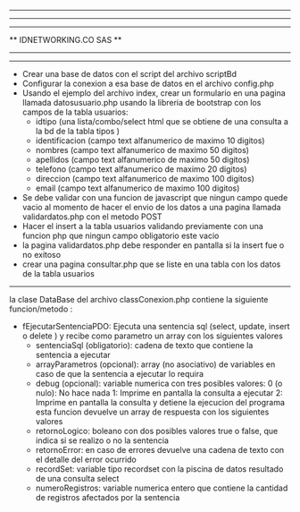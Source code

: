 **********************************************************************************************************
**																										**
**																										**
**										IDNETWORKING.CO SAS												**
**																										**
**********************************************************************************************************
* Crear una base de datos con el script del archivo scriptBd 
* Configurar la conexion a esa base de datos en el archivo config.php 
* Usando el ejemplo del archivo index, crear un formulario en una pagina llamada datosusuario.php usando la libreria de bootstrap con los campos de la tabla usuarios:
 	- idtipo (una lista/combo/select html que se obtiene de una consulta a la bd de la tabla tipos )
 	- identificacion (campo text alfanumerico de maximo 10 digitos)
 	- nombres (campo text alfanumerico de maximo 50 digitos)
 	- apellidos (campo text alfanumerico de maximo 50 digitos)
 	- telefono (campo text alfanumerico de maximo 20 digitos)
 	- direccion (campo text alfanumerico de maximo 100 digitos)
 	- email  (campo text alfanumerico de maximo 100 digitos)
* Se debe validar con una funcion de javascript que ningun campo quede vacio al momento de hacer el envio de los datos a una pagina llamada validardatos.php con el metodo POST
* Hacer el insert a la tabla usuarios validando previamente con una funcion php que ningun campo obligatorio este vacio 
* la pagina validardatos.php debe responder en pantalla si la insert fue o no exitoso
* crear una pagina consultar.php que se liste en una tabla con los datos de la tabla usuarios 

*********************************************************************************************************
la clase DataBase del archivo classConexion.php contiene la siguiente funcion/metodo :

* fEjecutarSentenciaPDO: Ejecuta una sentencia sql (select, update, insert o delete ) y recibe como parametro un array con los siguientes valores 
	- sentenciaSql (obligatorio): cadena de texto que contiene la sentencia a ejecutar 
	- arrayParametros (opcional): array (no asociativo) de variables en caso de que la sentencia a ejecutar lo requira 
	- debug (opcional): variable numerica con tres posibles valores:
																	0 (o nulo): No hace nada 
																	1: Imprime en pantalla la consulta a ejecutar 
																	2: Imprime en pantalla la consulta y detiene la ejecucion del programa 
	esta funcion devuelve un array de respuesta con los siguientes valores
	- retornoLogico: boleano con dos posibles valores true o false, que indica si se realizo o no la sentencia 
	- retornoError: en caso de errores devuelve una cadena de texto con el detalle del error ocurrido 
	- recordSet: variable tipo recordset con la piscina de datos resultado de una consulta select 
	- numeroRegistros: variable numerica entero que contiene la cantidad de registros afectados por la sentencia 



